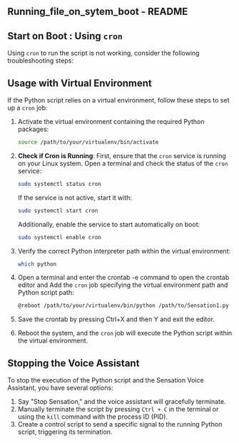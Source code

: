 ## Running_file_on_sytem_boot - README




## Start on Boot : Using `cron`

Using `cron` to run the script is not working, consider the following troubleshooting steps:

## Usage with Virtual Environment

If the Python script relies on a virtual environment, follow these steps to set up a `cron` job:

1. Activate the virtual environment containing the required Python packages:

   ```bash
   source /path/to/your/virtualenv/bin/activate
   ```

2. **Check if Cron is Running**: First, ensure that the `cron` service is running on your Linux system. Open a terminal and check the status of the `cron` service:

   ```bash
   sudo systemctl status cron
   ```

   If the service is not active, start it with:

   ```bash
   sudo systemctl start cron
   ```

   Additionally, enable the service to start automatically on boot:

   ```bash
   sudo systemctl enable cron
   ```

3. Verify the correct Python interpreter path within the virtual environment:

   ```bash
   which python
   ```

4. Open a terminal and enter the crontab -e command to open the crontab editor and Add the `cron` job specifying the virtual environment path and Python script path:

   ```bash
   @reboot /path/to/your/virtualenv/bin/python /path/to/Sensation1.py >> /path/to/logfile.log 2>&1
   ```

5. Save the crontab by pressing Ctrl+X and then Y and exit the editor.

6. Reboot the system, and the `cron` job will execute the Python script within the virtual environment.

## Stopping the Voice Assistant

To stop the execution of the Python script and the Sensation Voice Assistant, you have several options:

1. Say "Stop Sensation," and the voice assistant will gracefully terminate.
2. Manually terminate the script by pressing `Ctrl + C` in the terminal or using the `kill` command with the process ID (PID).
3. Create a control script to send a specific signal to the running Python script, triggering its termination.
